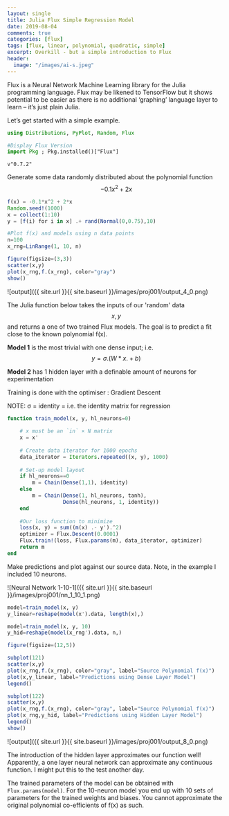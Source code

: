 ```yaml
---
layout: single
title: Julia Flux Simple Regression Model
date: 2019-08-04
comments: true
categories: [flux]
tags: [flux, linear, polynomial, quadratic, simple]
excerpt: Overkill - but a simple introduction to Flux
header:
  image: "/images/ai-s.jpeg"
---
```

Flux is a Neural Network Machine Learning library for the Julia programming language.  Flux may be likened to TensorFlow but it shows potential to be easier as there is no additional ‘graphing’ language layer to learn – it’s just plain Julia.

Let’s get started with a simple example.

```julia
using Distributions, PyPlot, Random, Flux
```

```julia
#Display Flux Version
import Pkg ; Pkg.installed()["Flux"]
```

    v"0.7.2"

Generate some data randomly distributed about the polynomial function $$-0.1x^2 + 2x$$

```julia
f(x) = -0.1*x^2 + 2*x
Random.seed!(1000)
x = collect(1:10)
y = [f(i) for i in x] .+ rand(Normal(0,0.75),10)

#Plot f(x) and models using n data points
n=100
x_rng=LinRange(1, 10, n)

figure(figsize=(3,3))
scatter(x,y)
plot(x_rng,f.(x_rng), color="gray")
show()
```
![output]({{ site.url }}{{ site.baseurl }}/images/proj001/output_4_0.png)

The Julia function below takes the inputs of our 'random' data $$x, y$$ and returns a one of two trained Flux models.  The goal is to predict a fit close to the known polynomial f(x).

**Model 1** is the most trivial with one dense input; i.e. $$y = σ.(W * x .+ b)$$

**Model 2** has 1 hidden layer with a definable amount of neurons for experimentation

Training is done with the optimiser : Gradient Descent

NOTE: σ = identity = i.e. the identity matrix for regression


```julia
function train_model(x, y, hl_neurons=0)
    
    # x must be an `in` × N matrix
    x = x'
    
    # Create data iterator for 1000 epochs
    data_iterator = Iterators.repeated((x, y), 1000)
    
    # Set-up model layout
    if hl_neurons==0
        m = Chain(Dense(1,1), identity)
    else
        m = Chain(Dense(1, hl_neurons, tanh),
                  Dense(hl_neurons, 1, identity))
    end
    
    #Our loss function to minimize
    loss(x, y) = sum((m(x) .- y').^2)
    optimizer = Flux.Descent(0.0001)
    Flux.train!(loss, Flux.params(m), data_iterator, optimizer)
    return m
end
```
Make predictions and plot against our source data.  Note, in the example I included 10 neurons.

![Neural Network 1-10-1]({{ site.url }}{{ site.baseurl }}/images/proj001/nn_1_10_1.png)

```julia
model=train_model(x, y)
y_linear=reshape(model(x').data, length(x),)

model=train_model(x, y, 10)
y_hid=reshape(model(x_rng').data, n,)

figure(figsize=(12,5))

subplot(121)
scatter(x,y)
plot(x_rng,f.(x_rng), color="gray", label="Source Polynomial f(x)")
plot(x,y_linear, label="Predictions using Dense Layer Model")
legend()

subplot(122)
scatter(x,y)
plot(x_rng,f.(x_rng), color="gray", label="Source Polynomial f(x)")
plot(x_rng,y_hid, label="Predictions using Hidden Layer Model")
legend()
show()
```
![output]({{ site.url }}{{ site.baseurl }}/images/proj001/output_8_0.png)

The introduction of the hidden layer approximates our function well! Apparently, a one layer neural network can approximate any continuous function. I might put this to the test another day.

The trained parameters of the model can be obtained with ``Flux.params(model)``.  For the 10-neuron model you end up with 10 sets of parameters for the trained weights and biases. You cannot approximate the original polynomial co-efficients of f(x) as such. 


